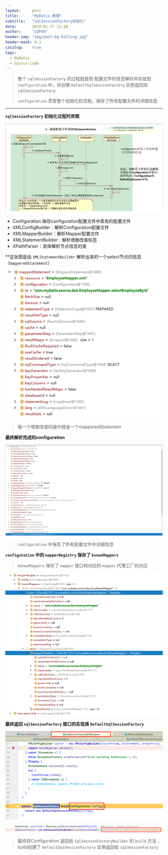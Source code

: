 ```yaml
---
layout:     post
title:      "MyBatis-原理"
subtitle:   "sqlSessionFactory初始化"
date:       2019-01-27 11:10
author:     "LQFGH"
header-img: "img/post-bg-halting.jpg"
header-mask: 0.3
catalog:    true
tags:
  - MyBatis
  - Source Code
---
```


> 整个 `sqlSessionFactory` 的过程就是把 配置文件的信息解析并存放到 `Configuration` 中，并创建 `DefaultSqlSessionFactory` 实例返回给 `sqlSessionFactory`
> 
> `configuration` 贯穿整个初始化的流程，保存了所有配置文件的详细信息

***


  **`sqlSessionFactory` 初始化过程时序图**
  
  ![](/img/in-post/mybatis-sqlsessionfactory5.jpg)

* Configuration:保存configuration配置文件中素有的配置文件
* XMLConfigBuilder：解析Configuration配置文件
* XMLMapperBuilder：解析Mapper配置文件
* XMLStatementBuilder：解析增删改查标签
* XPathParser：具体解析节点信息的类


**这张图是由 `XMLStatementBuilder` 解析出来的一个select节点的信息（`mapperedStatement`）

![](/img/in-post/mybatis-sqlsessionfactory.jpg)

> 每一个增删改查的操作就是一个mapperedStatement


**最终解析完成的configuration**

![](/img/in-post/mybatis-sqlsessionfactory1.jpg)

>  `configuration` 中保存了所有配置文件中详细信息

 **`configutation` 中的 `mapperRegistry` 保存了 `konwnMappers`**
 
> `konwnMappers` 保存了 `mapper` 接口和对应的 `mapper` 代理工厂的对应
 
 ![](/img/in-post/mybatis-sqlsessionfactory2.jpg)
 
 
 **最终返回 `sqlSessionFactory` 接口的实现类 `DefaultSqlSessionFactory`**
 
 ![](/img/in-post/mybatis-sqlsessionfactory3.jpg)
 
 ![](/img/in-post/mybatis-sqlsessionfactory4.jpg)
 
 > 最终将Configuration 返回给 `SqlSessionFactoryBuilder` 的 `build` 方法 ，build创建了 `DefaultSqlSessionFactory` 实例返回给 `sqlSessionFactory`
 
 